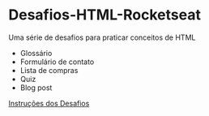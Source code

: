 # Desafios-HTML-Rocketseat
 Uma série de desafios para praticar conceitos de HTML

- Glossário
- Formulário de contato
- Lista de compras
- Quiz
- Blog post

[Instruções dos Desafios](https://efficient-sloth-d85.notion.site/Desafios-HTML-ed0f6368d34d44ffab92686b9dc93229)
